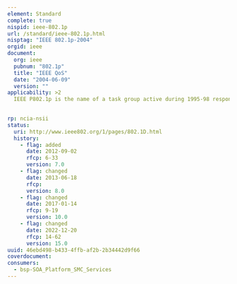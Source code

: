 ```yaml
---
element: Standard
complete: true
nispid: ieee-802.1p
url: /standard/ieee-802.1p.html
nisptag: "IEEE 802.1p-2004"
orgid: ieee
document:
  org: ieee
  pubnum: "802.1p"
  title: "IEEE QoS"
  date: "2004-06-09"
  version: ""
applicability: >2
  IEEE P802.1p is the name of a task group active during 1995-98 responsible for adding traffic class expediting and dynamic multicast filtering to the IEEE 802.1D standard. Essentially, they provided a mechanism for implementing Quality of Service (QoS) at the Media Access Control (MAC) level. The group's work with the new priority classes and Generic Attribute Registration Protocol (GARP) was not published separately but was incorporated into a major revision of the standard, IEEE 802.1D-1998. It also required a short amendment extending the frame size of the Ethernet standard by four bytes which was published as IEEE 802.3ac in 1998.  The QoS technique developed by the working group, also known as class of service (CoS), is a 3-bit field called the Priority Code Point (PCP) within an Ethernet frame header when using VLAN tagged frames as defined by IEEE 802.1Q. It specifies a priority value of between 0 and 7 inclusive that can be used by QoS disciplines to differentiate traffic. Although this technique is commonly referred to as IEEE 802.1p, there is no standard or amendment by that name published by the IEEE. Rather the technique is incorporated into IEEE 802.1Q standard which specifies the tag inserted into an Ethernet frame.

  
rp: ncia-nsii
status:
  uri: http://www.ieee802.org/1/pages/802.1D.html
  history: 
    - flag: added
      date: 2012-09-02
      rfcp: 6-33
      version: 7.0
    - flag: changed
      date: 2013-06-18
      rfcp: 
      version: 8.0
    - flag: changed
      date: 2017-01-14
      rfcp: 9-19
      version: 10.0
    - flag: changed
      date: 2022-12-20
      rfcp: 14-62
      version: 15.0
uuid: 46ebd498-b433-4ffb-af2b-2b34442d9f66
coverdocument:
consumers:
  - bsp-SOA_Platform_SMC_Services
---
```

